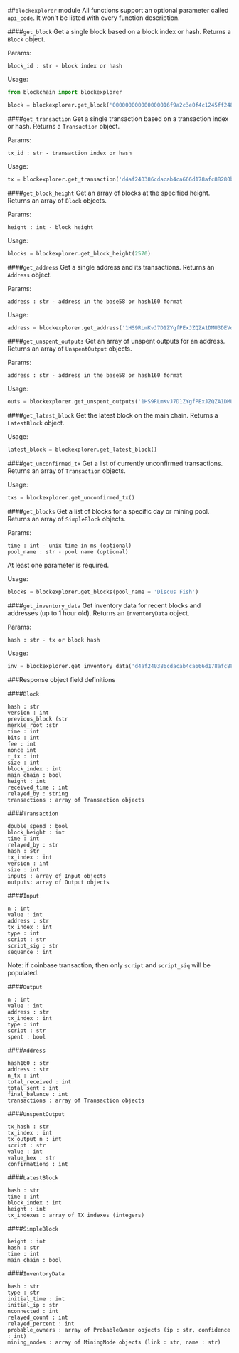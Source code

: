 ##`blockexplorer` module
All functions support an optional parameter called `api_code`. It won't be listed with every function description.

####`get_block`
Get a single block based on a block index or hash. Returns a `Block` object.

Params: 
```
block_id : str - block index or hash
```

Usage:
```python
from blockchain import blockexplorer

block = blockexplorer.get_block('000000000000000016f9a2c3e0f4c1245ff24856a79c34806969f5084f410680')
```

####`get_transaction`
Get a single transaction based on a transaction index or hash. Returns a `Transaction` object.

Params:
```
tx_id : str - transaction index or hash
```

Usage:
```python
tx = blockexplorer.get_transaction('d4af240386cdacab4ca666d178afc88280b620ae308ae8d2585e9ab8fc664a94')
```

####`get_block_height`
Get an array of blocks at the specified height. Returns an array of `Block` objects.

Params:
```
height : int - block height
```

Usage:
```python
blocks = blockexplorer.get_block_height(2570)
```

####`get_address`
Get a single address and its transactions. Returns an `Address` object.

Params:
```
address : str - address in the base58 or hash160 format
```

Usage:
```python
address = blockexplorer.get_address('1HS9RLmKvJ7D1ZYgfPExJZQZA1DMU3DEVd')
```

####`get_unspent_outputs`
Get an array of unspent outputs for an address. Returns an array of `UnspentOutput` objects.

Params:
```
address : str - address in the base58 or hash160 format
```

Usage:
```python
outs = blockexplorer.get_unspent_outputs('1HS9RLmKvJ7D1ZYgfPExJZQZA1DMU3DEVd')
```

####`get_latest_block`
Get the latest block on the main chain. Returns a `LatestBlock` object.

Usage:
```python
latest_block = blockexplorer.get_latest_block()
```

####`get_unconfirmed_tx`
Get a list of currently unconfirmed transactions. Returns an array of `Transaction` objects.

Usage:
```python
txs = blockexplorer.get_unconfirmed_tx()
```

####`get_blocks`
Get a list of blocks for a specific day or mining pool. Returns an array of `SimpleBlock` objects.

Params:
```
time : int - unix time in ms (optional)
pool_name : str - pool name (optional)
```
At least one parameter is required.

Usage:
```python
blocks = blockexplorer.get_blocks(pool_name = 'Discus Fish')
```

####`get_inventory_data`
Get inventory data for recent blocks and addresses (up to 1 hour old). Returns an `InventoryData` object.

Params:
```
hash : str - tx or block hash
```

Usage:
```python
inv = blockexplorer.get_inventory_data('d4af240386cdacab4ca666d178afc88280b620ae308ae8d2585e9ab8fc664a94')
```

###Response object field definitions

####`Block`

```
hash : str
version : int
previous_block (str
merkle_root :str
time : int
bits : int
fee : int
nonce int
t_tx : int
size : int
block_index : int
main_chain : bool
height : int
received_time : int
relayed_by : string
transactions : array of Transaction objects
```

####`Transaction`

```
double_spend : bool
block_height : int
time : int
relayed_by : str
hash : str
tx_index : int
version : int
size : int
inputs : array of Input objects
outputs: array of Output objects
```

####`Input`

```
n : int
value : int
address : str
tx_index : int
type : int
script : str
script_sig : str
sequence : int
```

Note: if coinbase transaction, then only `script` and `script_siq` will be populated.

####`Output`

```
n : int
value : int
address : str
tx_index : int
type : int
script : str
spent : bool
```

####`Address`

```
hash160 : str
address : str
n_tx : int
total_received : int
total_sent : int
final_balance : int
transactions : array of Transaction objects

```

####`UnspentOutput`

```
tx_hash : str
tx_index : int
tx_output_n : int
script : str
value : int
value_hex : str
confirmations : int
```

####`LatestBlock`

```
hash : str
time : int
block_index : int
height : int
tx_indexes : array of TX indexes (integers)
```

####`SimpleBlock`

```
height : int
hash : str
time : int
main_chain : bool
```

####`InventoryData`

```
hash : str
type : str
initial_time : int
initial_ip : str
nconnected : int
relayed_count : int
relayed_percent : int
probable_owners : array of ProbableOwner objects (ip : str, confidence : int)
mining_nodes : array of MiningNode objects (link : str, name : str)
```
